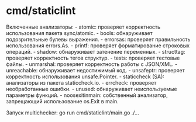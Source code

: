 # cmd/staticlint

Включенные анализаторы:
    - atomic: проверяет корректность использования пакета sync/atomic.
    - bools: обнаруживает подозрительные булевы выражения.
    - errorsas: проверяет правильность использования errors.As.
    - printf: проверяет форматирование строковых операций.
    - shadow: обнаруживает затенение переменных.
    - structtag: проверяет корректность тегов структур.
    - tests: проверяет тестовые файлы.
    - unmarshal: проверяет корректность работы с JSON/XML.
    - unreachable: обнаруживает недостижимый код.
    - unsafeptr: проверяет корректность использования unsafe.Pointer.
    - staticcheck (SA): анализаторы из пакета staticcheck.io.
    - errcheck: проверяет необработанные ошибки.
    - unused: обнаруживает неиспользуемые параметры функций.
    - noosexitinmain: собственный анализатор, запрещающий использование os.Exit в main.

Запуск multichecker:
    go run cmd/staticlint/main.go ./...
